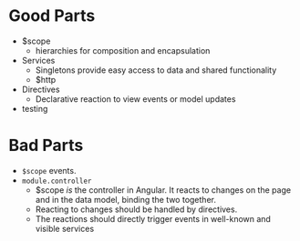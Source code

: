 # Good Parts
- $scope
  - hierarchies for composition and encapsulation
- Services
  - Singletons provide easy access to data and shared functionality
  - $http
- Directives
  - Declarative reaction to view events or model updates
- testing

# Bad Parts
- `$scope` events.
- `module.controller`
  - $scope *is* the controller in Angular. It reacts to changes on the page and
    in the data model, binding the two together.
  - Reacting to changes should be handled by directives.
  - The reactions should directly trigger events in well-known and visible
    services
